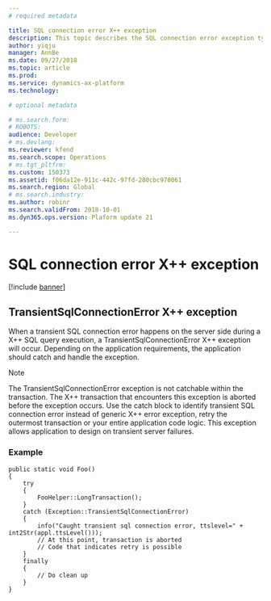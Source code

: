 ```yaml
---
# required metadata

title: SQL connection error X++ exception
description: This topic describes the SQL connection error exception type(s) in X++.
author: yiqju
manager: AnnBe
ms.date: 09/27/2018
ms.topic: article
ms.prod: 
ms.service: dynamics-ax-platform
ms.technology: 

# optional metadata

# ms.search.form: 
# ROBOTS: 
audience: Developer
# ms.devlang: 
ms.reviewer: kfend
ms.search.scope: Operations
# ms.tgt_pltfrm: 
ms.custom: 150373
ms.assetid: f06da12e-911c-442c-97fd-280cbc970061
ms.search.region: Global
# ms.search.industry: 
ms.author: robinr
ms.search.validFrom: 2018-10-01
ms.dyn365.ops.version: Plaform update 21

---
```


# SQL connection error X++ exception

[!include [banner](../includes/banner.md)]

## TransientSqlConnectionError X++ exception
When a transient SQL connection error happens on the server side during a X++ SQL query execution, a TransientSqlConnectionError X++ exception will occur.  Depending on the application requirements, the application should catch and handle the exception.

> [!NOTE]
> The TransientSqlConnectionError exception is not catchable within the transaction. The X++ transaction that encounters this exception is aborted before the exception occurs. Use the catch block to identify transient SQL connection error instead of generic X++ error exception, retry the outermost transaction or your entire application code logic. This exception allows application to design on transient server failures.


### Example
```
public static void Foo()
{
    try
    {
        FooHelper::LongTransaction();
    }
    catch (Exception::TransientSqlConnectionError)
    {
        info("Caught transient sql connection error, ttslevel=" + int2Str(appl.ttsLevel()));
        // At this point, transaction is aborted
        // Code that indicates retry is possible
    }
    finally
    {
        // Do clean up
    }
}
```
